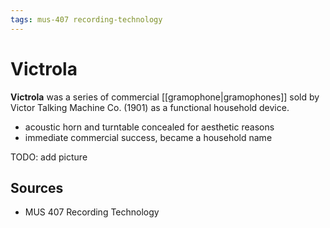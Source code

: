 ```yaml
---
tags: mus-407 recording-technology
---
```


# Victrola

**Victrola** was a series of commercial [[gramophone|gramophones]] sold by Victor Talking Machine Co. (1901) as a functional household device.

- acoustic horn and turntable concealed for aesthetic reasons
- immediate commercial success, became a household name

TODO: add picture

## Sources

- MUS 407 Recording Technology
